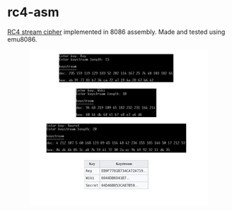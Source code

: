 # rc4-asm
[RC4 stream cipher](https://en.wikipedia.org/wiki/RC4) implemented in 8086 assembly. Made and tested using emu8086.

<p align="center">
  <img src=https://raw.githubusercontent.com/dimeritium-foil/rc4-asm/master/demo.png width=80% height=80%/>
</p>
